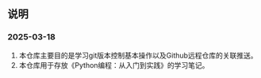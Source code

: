 ## 说明

### 2025-03-18
  1. 本仓库主要目的是学习git版本控制基本操作以及Github远程仓库的关联推送。
  2. 本仓库用于存放《Python编程：从入门到实践》的学习笔记。